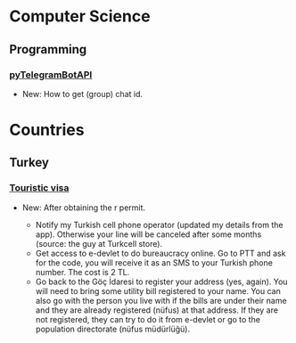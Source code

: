 # Computer Science

## Programming

### [pyTelegramBotAPI](pytelegrambotapi.md)

* New: How to get (group) chat id.

# Countries

## Turkey

### [Touristic visa](touristic_visa.md)

* New: After obtaining the r permit.

    * Notify my Turkish cell phone operator (updated my details from the app).
      Otherwise your line will be canceled after some months (source: the guy
      at Turkcell store).
    * Get access to e-devlet to do bureaucracy online. Go to PTT and ask for the
      code, you will receive it as an SMS to your Turkish phone number. The cost
      is 2 TL.
    * Go back to the Göç İdaresi to register your address (yes, again). You will
      need to bring some utility bill registered to your name. You can also go with
      the person you live with if the bills are under their name and they are
      already registered (nüfus) at that address. If they are not registered, they
      can try to do it from e-devlet or go to the population directorate (nüfus
      müdürlüğü).